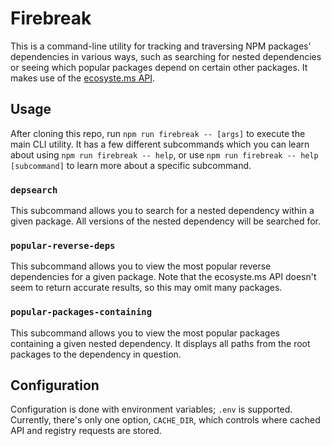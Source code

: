 # Firebreak

This is a command-line utility for tracking and traversing NPM packages' dependencies in various ways, such as searching for nested dependencies or seeing which popular packages depend on certain other packages. It makes use of the [ecosyste.ms API](https://packages.ecosyste.ms).

## Usage

After cloning this repo, run `npm run firebreak -- [args]` to execute the main CLI utility. It has a few different subcommands which you can learn about using `npm run firebreak -- help`, or use `npm run firebreak -- help [subcommand]` to learn more about a specific subcommand.

### `depsearch`

This subcommand allows you to search for a nested dependency within a given package. All versions of the nested dependency will be searched for.

### `popular-reverse-deps`

This subcommand allows you to view the most popular reverse dependencies for a given package. Note that the ecosyste.ms API doesn't seem to return accurate results, so this may omit many packages.

### `popular-packages-containing`

This subcommand allows you to view the most popular packages containing a given nested dependency. It displays all paths from the root packages to the dependency in question.

## Configuration

Configuration is done with environment variables; `.env` is supported. Currently, there's only one option, `CACHE_DIR`, which controls where cached API and registry requests are stored.